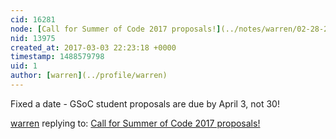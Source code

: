 ```yaml
---
cid: 16281
node: [Call for Summer of Code 2017 proposals!](../notes/warren/02-28-2017/call-for-proposals)
nid: 13975
created_at: 2017-03-03 22:23:18 +0000
timestamp: 1488579798
uid: 1
author: [warren](../profile/warren)
---
```


Fixed a date - GSoC student proposals are due by April 3, not 30!

[warren](../profile/warren) replying to: [Call for Summer of Code 2017 proposals!](../notes/warren/02-28-2017/call-for-proposals)

